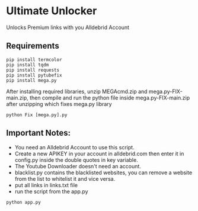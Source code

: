 # Ultimate Unlocker
Unlocks Premium links with you Alldebrid Account
## Requirements
```
pip install termcolor
pip install tqdm
pip install requests
pip install pytubefix
pip install mega.py
```
After installing required libraries, unzip MEGAcmd.zip and mega.py-FIX-main.zip, then compile and run the python file inside mega.py-FIX-main.zip after unzipping which fixes mega.py library
```
python Fix [mega.py].py
```

## Important Notes:
- You need an Alldebrid Account to use this script.
- Create a new APIKEY in your account in alldebrid.com then enter it in config.py inside the double quotes in key variable.
- The Youtube Downloader doesn't need an account.
- blacklist.py contains the blacklisted websites, you can remove a website from the list to whitelist it and vice versa.
- put all links in links.txt file
- run the script from the app.py

```
python app.py
```
